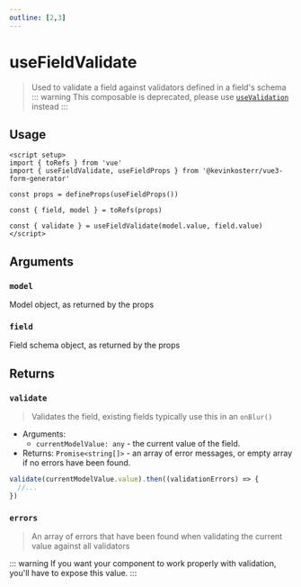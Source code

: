 ```yaml
---
outline: [2,3]
---
```

# useFieldValidate <Badge type="tip" text="2.0.0+"/> <Badge type="warning" text="deprecated"/>
> Used to validate a field against validators defined in a field's schema
::: warning
This composable is deprecated, please use [`useValidation`](/guide/composables/useValidation) instead
:::

## Usage
```vue
<script setup>
import { toRefs } from 'vue'
import { useFieldValidate, useFieldProps } from '@kevinkosterr/vue3-form-generator'

const props = defineProps(useFieldProps())

const { field, model } = toRefs(props)
  
const { validate } = useFieldValidate(model.value, field.value)
</script>
```

## Arguments

### `model` <Badge type="info" text="Object"/>
Model object, as returned by the props

### `field` <Badge type="info" text="Object"/>
Field schema object, as returned by the props

## Returns

### `validate` <Badge type="info" text="Function"/>
> Validates the field, existing fields typically use this in an `onBlur()`
- Arguments: 
  - `currentModelValue: any` - the current value of the field.
- Returns: `Promise<string[]>` - an array of error messages, or empty array if no errors have been found.
```javascript
validate(currentModelValue.value).then((validationErrors) => {
  //... 
}) 
```

### `errors` <Badge type="info" text="string[]" />
> An array of errors that have been found when validating the current value against all validators
 
::: warning
If you want your component to work properly with validation, you'll have to expose this value.
:::
